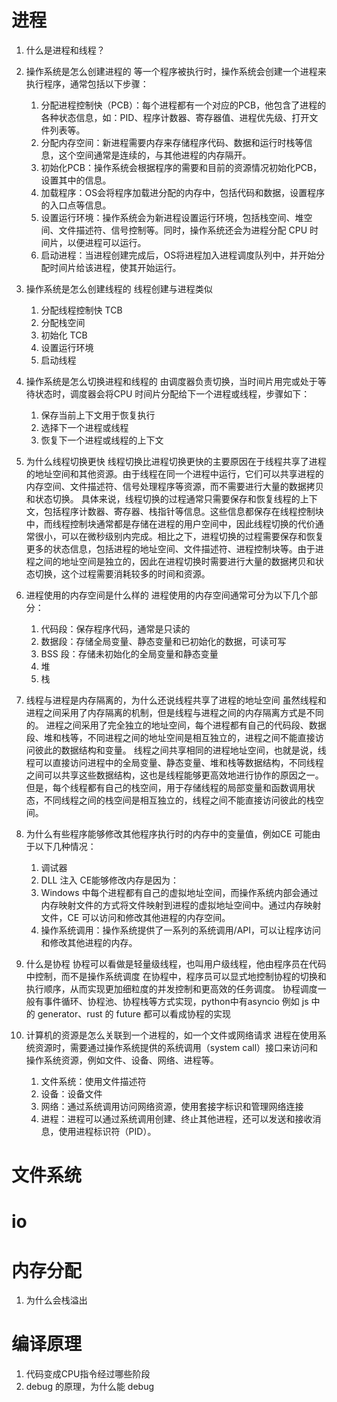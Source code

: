 # 进程
1. 什么是进程和线程？
2. 操作系统是怎么创建进程的
   等一个程序被执行时，操作系统会创建一个进程来执行程序，通常包括以下步骤：
   1. 分配进程控制快（PCB）：每个进程都有一个对应的PCB，他包含了进程的各种状态信息，如：PID、程序计数器、寄存器值、进程优先级、打开文件列表等。
   2. 分配内存空间：新进程需要内存来存储程序代码、数据和运行时栈等信息，这个空间通常是连续的，与其他进程的内存隔开。
   3. 初始化PCB：操作系统会根据程序的需要和目前的资源情况初始化PCB，设置其中的信息。
   4. 加载程序：OS会将程序加载进分配的内存中，包括代码和数据，设置程序的入口点等信息。
   5. 设置运行环境：操作系统会为新进程设置运行环境，包括栈空间、堆空间、文件描述符、信号控制等。同时，操作系统还会为进程分配 CPU 时间片，以便进程可以运行。
   6. 启动进程：当进程创建完成后，OS将进程加入进程调度队列中，并开始分配时间片给该进程，使其开始运行。
3. 操作系统是怎么创建线程的
   线程创建与进程类似
   1. 分配线程控制快 TCB
   2. 分配栈空间
   3. 初始化 TCB
   4. 设置运行环境
   5. 启动线程
4. 操作系统是怎么切换进程和线程的
   由调度器负责切换，当时间片用完或处于等待状态时，调度器会将CPU 时间片分配给下一个进程或线程，步骤如下：
   1. 保存当前上下文用于恢复执行
   2. 选择下一个进程或线程
   3. 恢复下一个进程或线程的上下文
5. 为什么线程切换更快
   线程切换比进程切换更快的主要原因在于线程共享了进程的地址空间和其他资源。由于线程在同一个进程中运行，它们可以共享进程的内存空间、文件描述符、信号处理程序等资源，而不需要进行大量的数据拷贝和状态切换。
   具体来说，线程切换的过程通常只需要保存和恢复线程的上下文，包括程序计数器、寄存器、栈指针等信息。这些信息都保存在线程控制块中，而线程控制块通常都是存储在进程的用户空间中，因此线程切换的代价通常很小，可以在微秒级别内完成。相比之下，进程切换的过程需要保存和恢复更多的状态信息，包括进程的地址空间、文件描述符、进程控制块等。由于进程之间的地址空间是独立的，因此在进程切换时需要进行大量的数据拷贝和状态切换，这个过程需要消耗较多的时间和资源。
6. 进程使用的内存空间是什么样的
   进程使用的内存空间通常可分为以下几个部分：
   1. 代码段：保存程序代码，通常是只读的
   2. 数据段：存储全局变量、静态变量和已初始化的数据，可读可写
   3. BSS 段：存储未初始化的全局变量和静态变量
   4. 堆
   5. 栈
7. 线程与进程是内存隔离的，为什么还说线程共享了进程的地址空间
   虽然线程和进程之间采用了内存隔离的机制，但是线程与进程之间的内存隔离方式是不同的。
   进程之间采用了完全独立的地址空间，每个进程都有自己的代码段、数据段、堆和栈等，不同进程之间的地址空间是相互独立的，进程之间不能直接访问彼此的数据结构和变量。
   线程之间共享相同的进程地址空间，也就是说，线程可以直接访问进程中的全局变量、静态变量、堆和栈等数据结构，不同线程之间可以共享这些数据结构，这也是线程能够更高效地进行协作的原因之一。但是，每个线程都有自己的栈空间，用于存储线程的局部变量和函数调用状态，不同线程之间的栈空间是相互独立的，线程之间不能直接访问彼此的栈空间。

8. 为什么有些程序能够修改其他程序执行时的内存中的变量值，例如CE
   可能由于以下几种情况：
   1. 调试器
   2. DLL 注入
   CE能够修改内存是因为：
   1. Windows 中每个进程都有自己的虚拟地址空间，而操作系统内部会通过内存映射文件的方式将文件映射到进程的虚拟地址空间中。通过内存映射文件，CE 可以访问和修改其他进程的内存空间。
   2. 操作系统调用：操作系统提供了一系列的系统调用/API，可以让程序访问和修改其他进程的内存。
9.  什么是协程
    协程可以看做是轻量级线程，也叫用户级线程，他由程序员在代码中控制，而不是操作系统调度
    在协程中，程序员可以显式地控制协程的切换和执行顺序，从而实现更加细粒度的并发控制和更高效的任务调度。
    协程调度一般有事件循环、协程池、协程栈等方式实现，python中有asyncio
    例如 js 中的 generator、rust 的 future 都可以看成协程的实现
10. 计算机的资源是怎么关联到一个进程的，如一个文件或网络请求
    进程在使用系统资源时，需要通过操作系统提供的系统调用（system call）接口来访问和操作系统资源，例如文件、设备、网络、进程等。
    1. 文件系统：使用文件描述符
    2. 设备：设备文件
    3. 网络：通过系统调用访问网络资源，使用套接字标识和管理网络连接
    4. 进程：进程可以通过系统调用创建、终止其他进程，还可以发送和接收消息，使用进程标识符（PID）。

# 文件系统


# io

# 内存分配
1. 为什么会栈溢出

# 编译原理
1. 代码变成CPU指令经过哪些阶段
1. debug 的原理，为什么能 debug